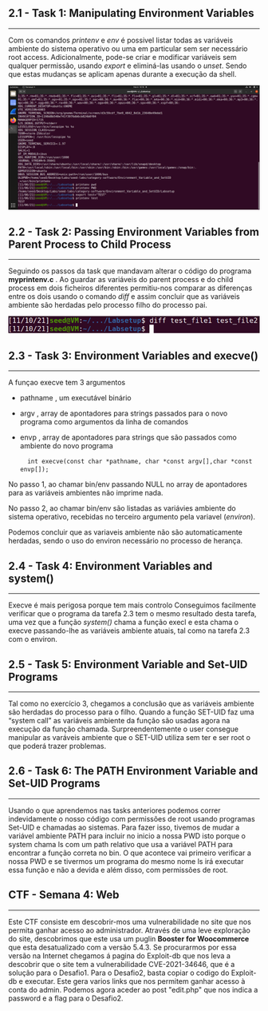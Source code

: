 # 

## 2.1 - Task 1: Manipulating Environment Variables
****

Com os comandos *printenv* e *env* é possivel listar todas as variáveis ambiente do sistema operativo ou uma em particular sem ser necessário root access. Adicionalmente, pode-se criar e modificar variáveis sem qualquer permissão, usando *export* e eliminá-las usando o *unset*. Sendo que estas mudanças se aplicam apenas durante a execução da shell.

<!--Cortar image ou colocar o code piece-->
![task 1](src/task1.png "Img1")

## 2.2 - Task 2: Passing Environment Variables from Parent Process to Child Process
****

Seguindo os passos da task que mandavam alterar o código do programa **myprintenv.c** . Ao guardar as variáveis do parent process e do child process em dois ficheiros diferentes permitiu-nos comparar as diferenças entre os dois usando o comando  *diff* e assim concluir que as variáveis ambiente são herdadas pelo processo filho do processo pai.

![task 2](src/task2.png "Img2")

## 2.3 - Task 3: Environment Variables and execve()
****

A funçao execve tem 3 argumentos
+ pathname , um executável binário 
+ argv , array de apontadores para strings passados para o novo programa como argumentos da linha de comandos
+ envp , array de apontadores para strings que são passados como ambiente do novo programa

        int execve(const char *pathname, char *const argv[],char *const envp[]);

No passo 1, ao chamar bin/env passando NULL no array de apontadores para as variáveis ambientes não imprime nada.

No passo 2, ao chamar bin/env são listadas as variávies ambiente do sistema operativo, recebidas no terceiro argumento pela variavel (*environ*).

Podemos concluir que as variaveis ambiente não são automaticamente herdadas, sendo o uso do environ necessário no processo de herança.

## 2.4 - Task 4: Environment Variables and system()
****

Execve é mais perigosa porque tem mais controlo
Conseguimos facilmente verificar que o programa da tarefa 2.3 tem o mesmo resultado desta tarefa, uma vez que a função *system()* chama a função execl e esta chama o execve passando-lhe as variáveis ambiente atuais, tal como na tarefa 2.3 com o environ.

## 2.5 - Task 5: Environment Variable and Set-UID Programs
****
Tal como no exercício 3, chegamos a conclusão que as variáveis ambiente são herdadas do processo para o filho. Quando a função SET-UID faz uma “system call” as variáveis ambiente da função são usadas agora na execução da função chamada. Surpreendentemente o user consegue manipular as varáveis ambiente que o SET-UID utiliza sem ter e ser root o que poderá trazer problemas.



## 2.6 - Task 6: The PATH Environment Variable and Set-UID Programs
****

Usando o que aprendemos nas tasks anteriores podemos correr indevidamente o nosso código com permissões de root usando programas Set-UID e chamadas ao sistemas. Para fazer isso, tivemos de mudar a variável ambiente PATH para incluir no inicio a nossa PWD isto porque o system chama ls com um path relativo que usa a variável PATH para encontrar a função correta no bin. O que acontece vai primeiro verificar a nossa PWD e se tivermos um programa do mesmo nome ls irá executar essa função e não a devida e além disso, com permissões de root.



## CTF - Semana 4: Web
****

Este CTF consiste em descobrir-mos uma vulnerabilidade no site que nos permita ganhar acesso ao administrador. Através de uma leve exploração do site, descobrimos que este usa um puglin **Booster for Woocommerce** que esta desatualizado com a versão 5.4.3. Se procurarmos por essa versão na Internet chegamos á pagina do Exploit-db que nos leva a descobrir que o site tem a vulnerabilidade CVE-2021-34646, que é a solução para o Desafio1. Para o Desafio2, basta copiar o codigo do Exploit-db e executar. Este gera varios links que nos permitem ganhar acesso à conta do admin. Podemos agora aceder ao post "edit.php" que nos indica a password e a flag para o Desafio2.

